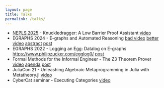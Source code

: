 ```yaml
---
layout: page
title: Talks
permalink: /talks/
---
```

- [NEPLS 2025](https://nepls.org/Events/35/) - Knuckledragger: A Low Barrier Proof Assistant [video](https://www.youtube.com/watch?v=ENwKBC8dN4M&ab_channel=PhilipZucker)
- EGRAPHS 2024 - E-graphs and Automated Reasoning [bad video](https://www.youtube.com/watch?v=XW8yl7OGNwk&pp=ygUfZWdyYXBocyBhbmQgYXV0b21hdGVkIHJlYXNvbmluZw%3D%3D) [better video](https://www.youtube.com/watch?v=74VP0SbNHDE&ab_channel=PhilipZucker) [abstract](https://github.com/philzook58/egraphs2024-talk/blob/main/egraphs2024.pdf) [post](https://www.philipzucker.com/egraph2024_talk_done/)
- EGRAPHS 2022 - Logging an Egg: Datalog on E-graphs <https://www.philipzucker.com/egglog0/> [post](https://www.philipzucker.com/pldi22-notes/)
- Formal Methods for the Informal Engineer - The Z3 Theorem Prover [video](https://www.youtube.com/watch?v=56IIrBZy9Rc&ab_channel=BroadInstitute) [agenda](https://fmie2021.github.io/agenda.html) [post](https://www.philipzucker.com/z3-talk-notes/)
- JuliaCon 21 - Unleashing Algebraic Metaprogramming in Julia with Metatheory.jl [video](https://www.youtube.com/watch?v=tdXfsTliRJk&ab_channel=TheJuliaProgrammingLanguage)
- CyberCat seminar - Executing Categories [video](https://www.youtube.com/watch?v=ZnsY2QriWnE&ab_channel=CyberCatInstitute)
